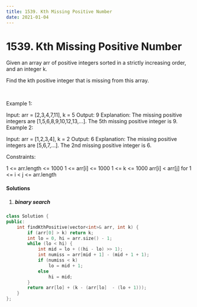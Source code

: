 ```yaml
---
title: 1539. Kth Missing Positive Number
date: 2021-01-04
---
```

# 1539. Kth Missing Positive Number
Given an array arr of positive integers sorted in a strictly increasing order, and an integer k.

Find the kth positive integer that is missing from this array.

 

Example 1:

Input: arr = [2,3,4,7,11], k = 5
Output: 9
Explanation: The missing positive integers are [1,5,6,8,9,10,12,13,...]. The 5th missing positive integer is 9.
Example 2:

Input: arr = [1,2,3,4], k = 2
Output: 6
Explanation: The missing positive integers are [5,6,7,...]. The 2nd missing positive integer is 6.
 

Constraints:

1 <= arr.length <= 1000
1 <= arr[i] <= 1000
1 <= k <= 1000
arr[i] < arr[j] for 1 <= i < j <= arr.length

#### Solutions

1. ##### binary search

```cpp
class Solution {
public:
    int findKthPositive(vector<int>& arr, int k) {
        if (arr[0] > k) return k;
        int lo = 0, hi = arr.size() - 1;
        while (lo < hi) {
            int mid = lo + ((hi - lo) >> 1);
            int numiss = arr[mid + 1] - (mid + 1 + 1);
            if (numiss < k)
                lo = mid + 1;
            else
                hi = mid;
        }
        return arr[lo] + (k - (arr[lo]  - (lo + 1)));
    }
};
```